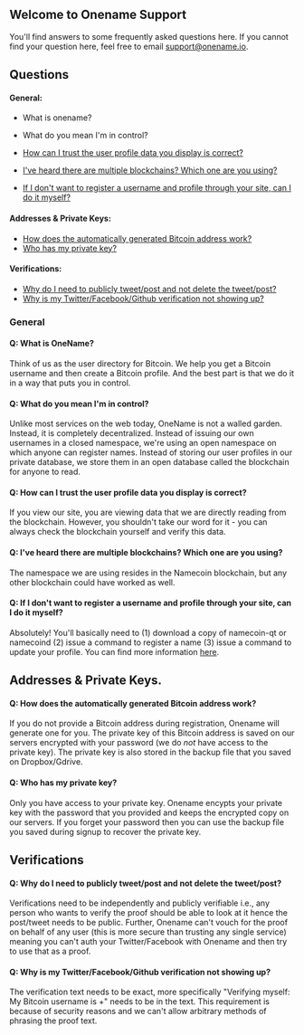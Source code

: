 ## Welcome to Onename Support

You'll find answers to some frequently asked questions here. If you cannot find your question here, feel free to email support@onename.io.

## Questions

#### General:

+ What is onename?
+ What do you mean I'm in control?

+ [How can I trust the user profile data you display is correct?](#general_3)
+ [I've heard there are multiple blockchains? Which one are you using?](#general_4)
+ [If I don't want to register a username and profile through your site, can I do it myself?](#general_5)

#### Addresses & Private Keys:

* [How does the automatically generated Bitcoin address work?](#address_1)
* [Who has my private key?](#address_2)

#### Verifications: 

* [Why do I need to publicly tweet/post and not delete the tweet/post?](#verification_1)
* [Why is my Twitter/Facebook/Github verification not showing up?](#verification_2)

### General

#### <a name="general_1"/>Q: What is OneName?
Think of us as the user directory for Bitcoin. We help you get a Bitcoin username and then create a Bitcoin profile. And the best part is that we do it in a way that puts you in control.

#### <a name="general_2"/>Q: What do you mean I'm in control?
Unlike most services on the web today, OneName is not a walled garden. Instead, it is completely decentralized. Instead of issuing our own usernames in a closed namespace, we're using an open namespace on which anyone can register names. Instead of storing our user profiles in our private database, we store them in an open database called the blockchain for anyone to read.

#### <a name="general_3"/>Q: How can I trust the user profile data you display is correct?
If you view our site, you are viewing data that we are directly reading from the blockchain. However, you shouldn't take our word for it - you can always check the blockchain yourself and verify this data.

#### <a name="general_4"/>Q: I've heard there are multiple blockchains? Which one are you using?
The namespace we are using resides in the Namecoin blockchain, but any other blockchain could have worked as well.

#### <a name="general_5"/>Q: If I don't want to register a username and profile through your site, can I do it myself?
Absolutely! You'll basically need to (1) download a copy of namecoin-qt or namecoind (2) issue a command to register a name (3) issue a command to update your profile. You can find more information [here](http://github.com/opennamesystem).

## Addresses & Private Keys.

#### <a name="address_1"/>Q: How does the automatically generated Bitcoin address work? 

If you do not provide a Bitcoin address during registration, Onename will generate one for you. The private key of this Bitcoin address is saved on our servers encrypted with your password (we do *not* have access to the private key). The private key is also stored in the backup file that you saved on Dropbox/Gdrive.

#### <a name="address_2"/>Q: Who has my private key? 

Only you have access to your private key. Onename encypts your private key with the password that you provided and keeps the encrypted copy on our servers. If you forget your password then you can use the backup file you saved during signup to recover the private key. 

## Verifications

#### <a name="verification_1"/>Q: Why do I need to publicly tweet/post and not delete the tweet/post?
Verifications need to be independently and publicly verifiable i.e., any person who wants to verify the proof should be able to look at it hence the post/tweet needs to be public. Further, Onename can't vouch for the proof on behalf of any user (this is more secure than trusting any single service) meaning you can't auth your Twitter/Facebook with Onename and then try to use that as a proof.  

#### <a name="verification_2"/>Q: Why is my Twitter/Facebook/Github verification not showing up?
The verification text needs to be exact, more specifically "Verifying myself: My Bitcoin username is +<username>" needs to be in the text. This requirement is because of security reasons and we can't allow arbitrary methods of phrasing the proof text. 
